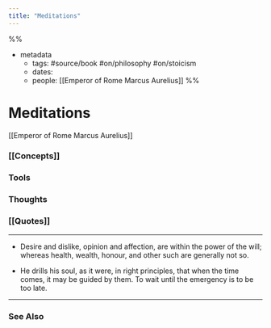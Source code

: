 ```yaml
---
title: "Meditations"
---
```

%%
- metadata
	- tags: #source/book #on/philosophy #on/stoicism
	- dates: 
	- people: [[Emperor of Rome Marcus Aurelius]]
%%

# Meditations
[[Emperor of Rome Marcus Aurelius]]

### [[Concepts]]

### Tools

### Thoughts

### [[Quotes]]
---

- Desire and dislike, opinion and affection, are within the power of the will; whereas health, wealth, honour, and other such are generally not so.

- He drills his soul, as it were, in right principles, that when the time comes, it may be guided by them. To wait until the emergency is to be too late.


----
### See Also